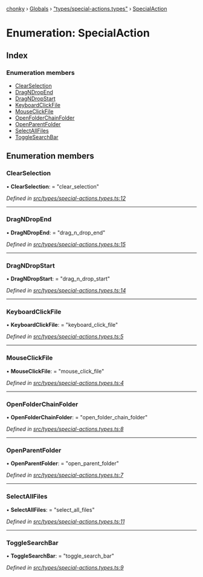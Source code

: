 [chonky](../README.md) › [Globals](../globals.md) › ["types/special-actions.types"](../modules/_types_special_actions_types_.md) › [SpecialAction](_types_special_actions_types_.specialaction.md)

# Enumeration: SpecialAction

## Index

### Enumeration members

* [ClearSelection](_types_special_actions_types_.specialaction.md#clearselection)
* [DragNDropEnd](_types_special_actions_types_.specialaction.md#dragndropend)
* [DragNDropStart](_types_special_actions_types_.specialaction.md#dragndropstart)
* [KeyboardClickFile](_types_special_actions_types_.specialaction.md#keyboardclickfile)
* [MouseClickFile](_types_special_actions_types_.specialaction.md#mouseclickfile)
* [OpenFolderChainFolder](_types_special_actions_types_.specialaction.md#openfolderchainfolder)
* [OpenParentFolder](_types_special_actions_types_.specialaction.md#openparentfolder)
* [SelectAllFiles](_types_special_actions_types_.specialaction.md#selectallfiles)
* [ToggleSearchBar](_types_special_actions_types_.specialaction.md#togglesearchbar)

## Enumeration members

###  ClearSelection

• **ClearSelection**: = "clear_selection"

*Defined in [src/types/special-actions.types.ts:12](https://github.com/TimboKZ/Chonky/blob/603fef8/src/types/special-actions.types.ts#L12)*

___

###  DragNDropEnd

• **DragNDropEnd**: = "drag_n_drop_end"

*Defined in [src/types/special-actions.types.ts:15](https://github.com/TimboKZ/Chonky/blob/603fef8/src/types/special-actions.types.ts#L15)*

___

###  DragNDropStart

• **DragNDropStart**: = "drag_n_drop_start"

*Defined in [src/types/special-actions.types.ts:14](https://github.com/TimboKZ/Chonky/blob/603fef8/src/types/special-actions.types.ts#L14)*

___

###  KeyboardClickFile

• **KeyboardClickFile**: = "keyboard_click_file"

*Defined in [src/types/special-actions.types.ts:5](https://github.com/TimboKZ/Chonky/blob/603fef8/src/types/special-actions.types.ts#L5)*

___

###  MouseClickFile

• **MouseClickFile**: = "mouse_click_file"

*Defined in [src/types/special-actions.types.ts:4](https://github.com/TimboKZ/Chonky/blob/603fef8/src/types/special-actions.types.ts#L4)*

___

###  OpenFolderChainFolder

• **OpenFolderChainFolder**: = "open_folder_chain_folder"

*Defined in [src/types/special-actions.types.ts:8](https://github.com/TimboKZ/Chonky/blob/603fef8/src/types/special-actions.types.ts#L8)*

___

###  OpenParentFolder

• **OpenParentFolder**: = "open_parent_folder"

*Defined in [src/types/special-actions.types.ts:7](https://github.com/TimboKZ/Chonky/blob/603fef8/src/types/special-actions.types.ts#L7)*

___

###  SelectAllFiles

• **SelectAllFiles**: = "select_all_files"

*Defined in [src/types/special-actions.types.ts:11](https://github.com/TimboKZ/Chonky/blob/603fef8/src/types/special-actions.types.ts#L11)*

___

###  ToggleSearchBar

• **ToggleSearchBar**: = "toggle_search_bar"

*Defined in [src/types/special-actions.types.ts:9](https://github.com/TimboKZ/Chonky/blob/603fef8/src/types/special-actions.types.ts#L9)*

